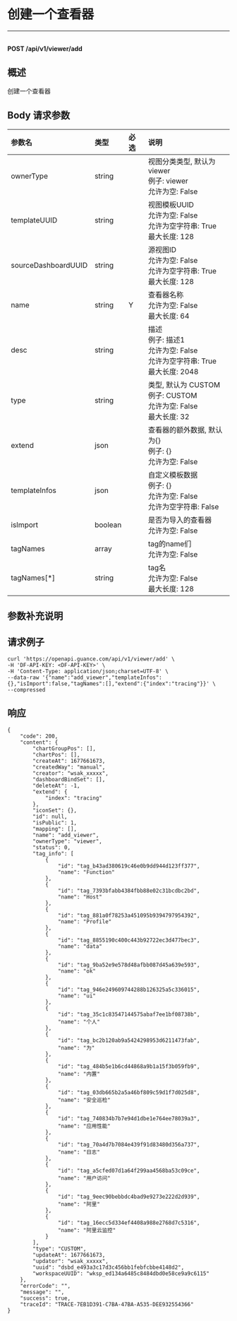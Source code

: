 # 创建一个查看器

---

<br />**POST /api/v1/viewer/add**

## 概述
创建一个查看器




## Body 请求参数

| 参数名        | 类型     | 必选   | 说明              |
|:-----------|:-------|:-----|:----------------|
| ownerType | string |  | 视图分类类型, 默认为 viewer<br>例子: viewer <br>允许为空: False <br> |
| templateUUID | string |  | 视图模板UUID<br>允许为空: False <br>允许为空字符串: True <br>最大长度: 128 <br> |
| sourceDashboardUUID | string |  | 源视图ID<br>允许为空: False <br>允许为空字符串: True <br>最大长度: 128 <br> |
| name | string | Y | 查看器名称<br>允许为空: False <br>最大长度: 64 <br> |
| desc | string |  | 描述<br>例子: 描述1 <br>允许为空: False <br>允许为空字符串: True <br>最大长度: 2048 <br> |
| type | string |  | 类型, 默认为 CUSTOM<br>例子: CUSTOM <br>允许为空: False <br>最大长度: 32 <br> |
| extend | json |  | 查看器的额外数据, 默认为{}<br>例子: {} <br>允许为空: False <br> |
| templateInfos | json |  | 自定义模板数据<br>例子: {} <br>允许为空: False <br>允许为空字符串: False <br> |
| isImport | boolean |  | 是否为导入的查看器<br>允许为空: False <br> |
| tagNames | array |  | tag的name们<br>允许为空: False <br> |
| tagNames[*] | string |  | tag名<br>允许为空: False <br>最大长度: 128 <br> |

## 参数补充说明





## 请求例子
```shell
curl 'https://openapi.guance.com/api/v1/viewer/add' \
-H 'DF-API-KEY: <DF-API-KEY>' \
-H 'Content-Type: application/json;charset=UTF-8' \
--data-raw '{"name":"add_viewer","templateInfos":{},"isImport":false,"tagNames":[],"extend":{"index":"tracing"}}' \
--compressed 
```




## 响应
```shell
{
    "code": 200,
    "content": {
        "chartGroupPos": [],
        "chartPos": [],
        "createAt": 1677661673,
        "createdWay": "manual",
        "creator": "wsak_xxxxx",
        "dashboardBindSet": [],
        "deleteAt": -1,
        "extend": {
            "index": "tracing"
        },
        "iconSet": {},
        "id": null,
        "isPublic": 1,
        "mapping": [],
        "name": "add_viewer",
        "ownerType": "viewer",
        "status": 0,
        "tag_info": [
            {
                "id": "tag_b43ad380619c46e0b9dd944d123ff377",
                "name": "Function"
            },
            {
                "id": "tag_7393bfabb4384fbb88e02c31bcdbc2bd",
                "name": "Host"
            },
            {
                "id": "tag_881a0f78253a451095b9394797954392",
                "name": "Profile"
            },
            {
                "id": "tag_8855190c400c443b92722ec3d477bec3",
                "name": "data"
            },
            {
                "id": "tag_9ba52e9e578d48afbb087d45a639e593",
                "name": "ok"
            },
            {
                "id": "tag_946e249609744288b126325a5c336015",
                "name": "ui"
            },
            {
                "id": "tag_35c1c83547144575abaf7ee1bf08738b",
                "name": "个人"
            },
            {
                "id": "tag_bc2b120ab9a5424298953d6211473fab",
                "name": "为"
            },
            {
                "id": "tag_484b5e1b6cd44868a9b1a15f3b059fb9",
                "name": "内置"
            },
            {
                "id": "tag_03db665b2a5a46bf809c59d1f7d025d8",
                "name": "安全巡检"
            },
            {
                "id": "tag_740834b7b7e94d1dbe1e764ee78039a3",
                "name": "应用性能"
            },
            {
                "id": "tag_70a4d7b7084e439f91d83480d356a737",
                "name": "日志"
            },
            {
                "id": "tag_a5cfed07d1a64f299aa4568ba53c09ce",
                "name": "用户访问"
            },
            {
                "id": "tag_9eec90bebbdc4bad9e9273e222d2d939",
                "name": "阿里"
            },
            {
                "id": "tag_16ecc5d334ef4408a988e2768d7c5316",
                "name": "阿里云监控"
            }
        ],
        "type": "CUSTOM",
        "updateAt": 1677661673,
        "updator": "wsak_xxxxx",
        "uuid": "dsbd_e493a3c17d3c456bb1febfcbbe4148d2",
        "workspaceUUID": "wksp_ed134a6485c8484dbd0e58ce9a9c6115"
    },
    "errorCode": "",
    "message": "",
    "success": true,
    "traceId": "TRACE-7EB1D391-C7BA-47BA-A535-DEE932554366"
} 
```




